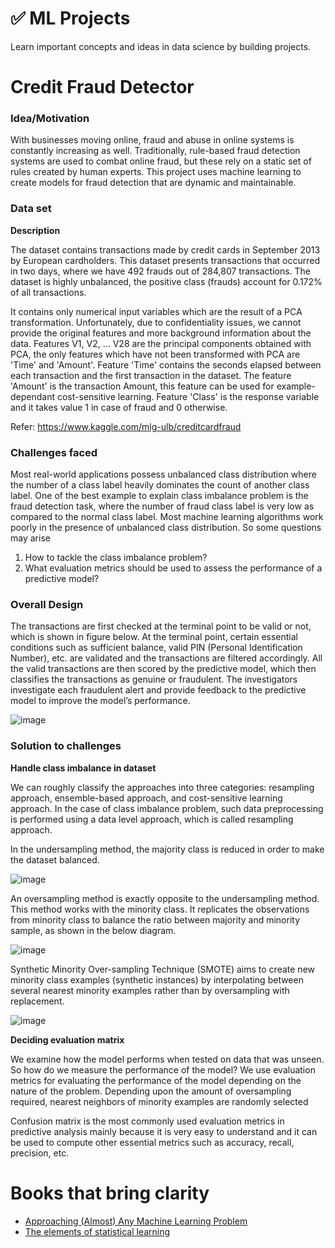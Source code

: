 # :white_check_mark: ML Projects

Learn important concepts and ideas in data science by building projects.

# Credit Fraud Detector

### Idea/Motivation
With businesses moving online, fraud and abuse in online systems is constantly increasing as well. Traditionally, rule-based fraud detection systems are used to combat online fraud, but these rely on a static set of rules created by human experts. This project uses machine learning to create models for fraud detection that are dynamic and maintainable. 

### Data set

**Description**

The dataset contains transactions made by credit cards in September 2013 by European cardholders.
This dataset presents transactions that occurred in two days, where we have 492 frauds out of 284,807 transactions. The dataset is highly unbalanced, the positive class (frauds) account for 0.172% of all transactions.

It contains only numerical input variables which are the result of a PCA transformation. Unfortunately, due to confidentiality issues, we cannot provide the original features and more background information about the data. Features V1, V2, … V28 are the principal components obtained with PCA, the only features which have not been transformed with PCA are 'Time' and 'Amount'. Feature 'Time' contains the seconds elapsed between each transaction and the first transaction in the dataset. The feature 'Amount' is the transaction Amount, this feature can be used for example-dependant cost-sensitive learning. Feature 'Class' is the response variable and it takes value 1 in case of fraud and 0 otherwise.

Refer: https://www.kaggle.com/mlg-ulb/creditcardfraud

### Challenges faced
Most real-world applications possess unbalanced class distribution where the number of a class label heavily dominates the count of another class label. One of the best example to explain class imbalance problem is the fraud detection task, where the number of fraud class label is very low as compared to the normal class label. Most machine learning algorithms work poorly in the presence of unbalanced class distribution. So some questions may arise

1. How to tackle the class imbalance problem?
2. What evaluation metrics should be used to assess the performance of a predictive model?

### Overall Design

The transactions are first checked at the terminal point to be valid or not, which is shown in figure below. At the terminal point, certain essential conditions such as sufficient balance, valid PIN (Personal Identification Number), etc. are validated and the transactions are filtered accordingly. All the valid transactions are then scored by the predictive model, which then classifies the transactions as genuine or fraudulent. The investigators investigate each fraudulent alert and provide feedback to the predictive model to improve the model’s performance.

![image](https://user-images.githubusercontent.com/43449556/118452328-aaa2f500-b713-11eb-9852-b1734dec993e.png)

### Solution to challenges

**Handle class imbalance in dataset**

We can roughly classify the approaches into three categories: resampling approach, ensemble-based approach, and cost-sensitive learning approach. In the case of class imbalance problem, such data preprocessing is performed using a data level approach, which is called resampling approach.

In the undersampling method, the majority class is reduced in order to make the dataset balanced.

![image](https://user-images.githubusercontent.com/43449556/118476601-573ca100-b72b-11eb-8d87-6ef4af532a66.png)

An oversampling method is exactly opposite to the undersampling method. This method works with the minority class. It replicates the observations from minority class to balance the ratio between majority and minority sample, as shown in the below diagram.

![image](https://user-images.githubusercontent.com/43449556/118476828-a256b400-b72b-11eb-938c-259f416875ae.png)


Synthetic Minority Over-sampling Technique (SMOTE) aims to create new minority class examples (synthetic instances) by interpolating between several nearest minority examples rather than by oversampling with replacement.

![image](https://user-images.githubusercontent.com/43449556/118477171-08433b80-b72c-11eb-8686-3fc69e4f5de9.png)


**Deciding evaluation matrix**

We examine how the model performs when tested on data that was unseen. So how do we measure the performance of the model? We use evaluation metrics for evaluating the performance of the model depending on the nature of the problem. Depending upon the amount of oversampling required, nearest neighbors of minority examples are randomly selected

Confusion matrix is the most commonly used evaluation metrics in predictive analysis mainly because it is very easy to understand and it can be used to compute other essential metrics such as accuracy, recall, precision, etc.


# Books that bring clarity
- [Approaching (Almost) Any Machine Learning Problem](https://www.amazon.in/Approaching-Almost-Machine-Learning-Problem/dp/B08V5JWJMZ/ref=tmm_pap_swatch_0?_encoding=UTF8&qid=1621250069&sr=8-1)
- [The elements of statistical learning](https://www.amazon.in/Elements-Statistical-Learning-Prediction-Statistics/dp/0387848576/ref=tmm_hrd_swatch_0?_encoding=UTF8&qid=1621250127&sr=8-1)

